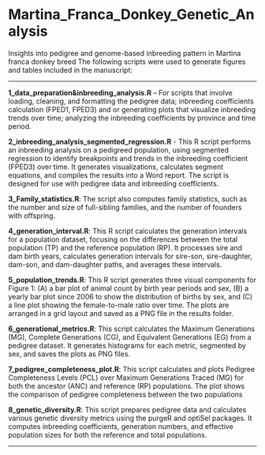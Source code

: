 # Martina_Franca_Donkey_Genetic_Analysis
Insights into pedigree and genome-based inbreeding pattern in Martina franca donkey breed
The following scripts were used to generate figures and tables included in the manuscript:

-------

**1_data_preparation&inbreeding_analysis.R** – For scripts that involve loading, cleaning, and formatting the pedigree data;  inbreeding coefficients calculation (FPED1, FPED3) and or generating plots that visualize inbreeding trends over time; analyzing the inbreeding coefficients by province and time period.

**2_inbreeding_analysis_segmented_regression.R** - This R script performs an inbreeding analysis on a pedigreed population, using segmented regression to identify breakpoints and trends in the inbreeding coefficient (FPED3) over time. It generates visualizations, calculates segment equations, and compiles the results into a Word report. The script is designed for use with pedigree data and inbreeding coefficients.

**3_Family_statistics.R**: The script also computes family statistics, such as the number and size of full-sibling families, and the number of founders with offspring. 

**4_generation_interval.R**: This R script calculates the generation intervals for a population dataset, focusing on the differences between the total population (TP) and the reference population (RP). It processes sire and dam birth years, calculates generation intervals for sire-son, sire-daughter, dam-son, and dam-daughter paths, and averages these intervals. 

**5_population_trends.R**: This R script generates three visual components for Figure 1: (A) a bar plot of animal count by birth year periods and sex, (B) a yearly bar plot since 2006 to show the distribution of births by sex, and (C) a line plot showing the female-to-male ratio over time. The plots are arranged in a grid layout and saved as a PNG file in the results folder.

**6_generational_metrics.R**: This script calculates the Maximum Generations (MG), Complete Generations (CG), and Equivalent Generations (EG) from a pedigree dataset. It generates histograms for each metric, segmented by sex, and saves the plots as PNG files. 

**7_pedigree_completeness_plot.R**: This script calculates and plots Pedigree Completeness Levels (PCL) over Maximum Generations Traced (MG) for both the ancestor (ANC) and reference (RP) populations. The plot shows the comparison of pedigree completeness between the two populations

**8_genetic_diversity.R**: This script prepares pedigree data and calculates various genetic diversity metrics using the purgeR and optiSel packages. It computes inbreeding coefficients, generation numbers, and effective population sizes for both the reference and total populations.

-------
